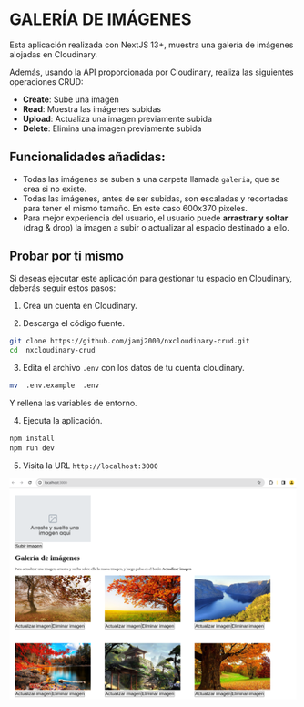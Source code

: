 # GALERÍA DE IMÁGENES

Esta aplicación realizada con NextJS 13+, muestra una galería de imágenes alojadas en Cloudinary.

Además, usando la API proporcionada por Cloudinary, realiza las siguientes operaciones CRUD:

- **Create**: Sube una imagen 
- **Read**: Muestra las imágenes subidas
- **Upload**: Actualiza una imagen previamente subida
- **Delete**: Elimina una imagen previamente subida

## Funcionalidades añadidas:

- Todas las imágenes se suben a una carpeta llamada `galeria`, que se crea si no existe.
- Todas las imágenes, antes de ser subidas, son escaladas y recortadas para tener el mismo tamaño. En este caso 600x370 pixeles.
- Para mejor experiencia del usuario, el usuario puede **arrastrar y soltar** (drag & drop) la imagen a subir o actualizar al espacio destinado a ello.

## Probar por ti mismo

Si deseas ejecutar este aplicación para gestionar tu espacio en Cloudinary, deberás seguir estos pasos:

1. Crea un cuenta en Cloudinary.


2. Descarga el código fuente.

```sh
git clone https://github.com/jamj2000/nxcloudinary-crud.git
cd  nxcloudinary-crud
```

3. Edita el archivo `.env` con los datos de tu cuenta cloudinary.

```sh
mv  .env.example  .env
```
Y rellena las variables de entorno.

4. Ejecuta la aplicación.

```sh
npm install
npm run dev
```

5. Visita la URL `http://localhost:3000`

![screenshot](public/screenshot.png)